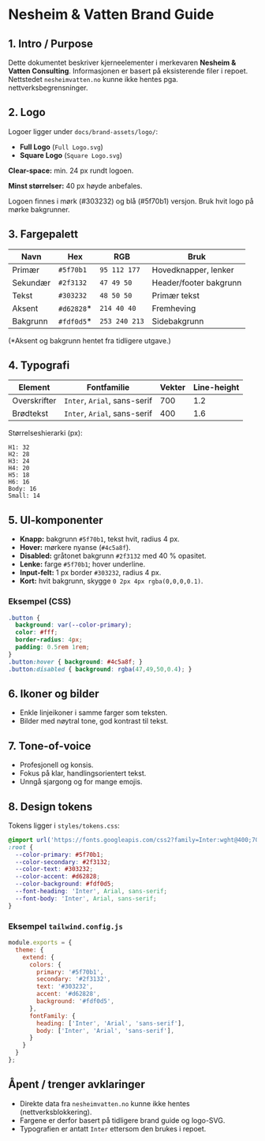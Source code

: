 # Nesheim & Vatten Brand Guide

## 1. Intro / Purpose
Dette dokumentet beskriver kjerneelementer i merkevaren **Nesheim & Vatten Consulting**. Informasjonen er basert på eksisterende filer i repoet. Nettstedet `nesheimvatten.no` kunne ikke hentes pga. nettverksbegrensninger.

## 2. Logo
Logoer ligger under `docs/brand-assets/logo/`:
- **Full Logo** (`Full Logo.svg`)
- **Square Logo** (`Square Logo.svg`)

**Clear-space:** min. 24&nbsp;px rundt logoen.

**Minst størrelser:** 40&nbsp;px høyde anbefales.

Logoen finnes i mørk (#303232) og blå (#5f70b1) versjon. Bruk hvit logo på mørke bakgrunner.

## 3. Fargepalett

| Navn | Hex | RGB | Bruk |
|------|-----|-----|------|
| Primær | `#5f70b1` | `95 112 177` | Hovedknapper, lenker |
| Sekundær | `#2f3132` | `47 49 50` | Header/footer bakgrunn |
| Tekst | `#303232` | `48 50 50` | Primær tekst |
| Aksent | `#d62828`* | `214 40 40` | Fremheving |
| Bakgrunn | `#fdf0d5`* | `253 240 213` | Sidebakgrunn |

(*Aksent og bakgrunn hentet fra tidligere utgave.)

## 4. Typografi

| Element | Fontfamilie | Vekter | Line-height |
|---------|-------------|-------|-------------|
| Overskrifter | `Inter`, `Arial`, sans-serif | 700 | 1.2 |
| Brødtekst | `Inter`, `Arial`, sans-serif | 400 | 1.6 |

Størrelseshierarki (px):
```
H1: 32
H2: 28
H3: 24
H4: 20
H5: 18
H6: 16
Body: 16
Small: 14
```

## 5. UI-komponenter
- **Knapp:** bakgrunn `#5f70b1`, tekst hvit, radius 4&nbsp;px.
- **Hover:** mørkere nyanse (`#4c5a8f`).
- **Disabled:** gråtonet bakgrunn `#2f3132` med 40&nbsp;% opasitet.
- **Lenke:** farge `#5f70b1`; hover underline.
- **Input-felt:** 1&nbsp;px border `#303232`, radius 4&nbsp;px.
- **Kort:** hvit bakgrunn, skygge `0 2px 4px rgba(0,0,0,0.1)`.

### Eksempel (CSS)
```css
.button {
  background: var(--color-primary);
  color: #fff;
  border-radius: 4px;
  padding: 0.5rem 1rem;
}
.button:hover { background: #4c5a8f; }
.button:disabled { background: rgba(47,49,50,0.4); }
```

## 6. Ikoner og bilder
- Enkle linjeikoner i samme farger som teksten.
- Bilder med nøytral tone, god kontrast til tekst.

## 7. Tone-of-voice
- Profesjonell og konsis.
- Fokus på klar, handlingsorientert tekst.
- Unngå sjargong og for mange emojis.

## 8. Design tokens

Tokens ligger i `styles/tokens.css`:
```css
@import url('https://fonts.googleapis.com/css2?family=Inter:wght@400;700&display=swap');
:root {
  --color-primary: #5f70b1;
  --color-secondary: #2f3132;
  --color-text: #303232;
  --color-accent: #d62828;
  --color-background: #fdf0d5;
  --font-heading: 'Inter', Arial, sans-serif;
  --font-body: 'Inter', Arial, sans-serif;
}
```

### Eksempel `tailwind.config.js`
```js
module.exports = {
  theme: {
    extend: {
      colors: {
        primary: '#5f70b1',
        secondary: '#2f3132',
        text: '#303232',
        accent: '#d62828',
        background: '#fdf0d5',
      },
      fontFamily: {
        heading: ['Inter', 'Arial', 'sans-serif'],
        body: ['Inter', 'Arial', 'sans-serif'],
      }
    }
  }
};
```

## Åpent / trenger avklaringer
- Direkte data fra `nesheimvatten.no` kunne ikke hentes (nettverksblokkering).
- Fargene er derfor basert på tidligere brand guide og logo-SVG.
- Typografien er antatt `Inter` ettersom den brukes i repoet.
